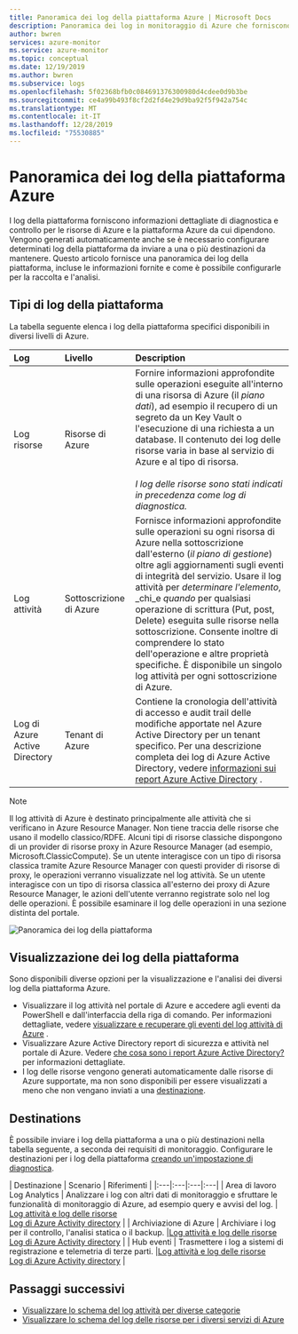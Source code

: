 ```yaml
---
title: Panoramica dei log della piattaforma Azure | Microsoft Docs
description: Panoramica dei log in monitoraggio di Azure che forniscono dati avanzati e frequenti sul funzionamento di una risorsa di Azure.
author: bwren
services: azure-monitor
ms.service: azure-monitor
ms.topic: conceptual
ms.date: 12/19/2019
ms.author: bwren
ms.subservice: logs
ms.openlocfilehash: 5f02368bfb0c084691376300980d4cdee0d9b3be
ms.sourcegitcommit: ce4a99b493f8cf2d2fd4e29d9ba92f5f942a754c
ms.translationtype: MT
ms.contentlocale: it-IT
ms.lasthandoff: 12/28/2019
ms.locfileid: "75530885"
---
```

# <a name="overview-of-azure-platform-logs"></a>Panoramica dei log della piattaforma Azure
I log della piattaforma forniscono informazioni dettagliate di diagnostica e controllo per le risorse di Azure e la piattaforma Azure da cui dipendono. Vengono generati automaticamente anche se è necessario configurare determinati log della piattaforma da inviare a una o più destinazioni da mantenere. Questo articolo fornisce una panoramica dei log della piattaforma, incluse le informazioni fornite e come è possibile configurarle per la raccolta e l'analisi.

## <a name="types-of-platform-logs"></a>Tipi di log della piattaforma
La tabella seguente elenca i log della piattaforma specifici disponibili in diversi livelli di Azure.

| Log | Livello | Description |
|:---|:---|:---|
| Log risorse | Risorse di Azure | Fornire informazioni approfondite sulle operazioni eseguite all'interno di una risorsa di Azure (il *piano dati*), ad esempio il recupero di un segreto da un Key Vault o l'esecuzione di una richiesta a un database. Il contenuto dei log delle risorse varia in base al servizio di Azure e al tipo di risorsa.<br><br>*I log delle risorse sono stati indicati in precedenza come log di diagnostica.*  |
| Log attività | Sottoscrizione di Azure | Fornisce informazioni approfondite sulle operazioni su ogni risorsa di Azure nella sottoscrizione dall'esterno (*il piano di gestione*) oltre agli aggiornamenti sugli eventi di integrità del servizio. Usare il log attività per _determinare l'elemento_, _chi_e _quando_ per qualsiasi operazione di scrittura (Put, post, Delete) eseguita sulle risorse nella sottoscrizione. Consente inoltre di comprendere lo stato dell'operazione e altre proprietà specifiche.  È disponibile un singolo log attività per ogni sottoscrizione di Azure. |
| Log di Azure Active Directory | Tenant di Azure |  Contiene la cronologia dell'attività di accesso e audit trail delle modifiche apportate nel Azure Active Directory per un tenant specifico. Per una descrizione completa dei log di Azure Active Directory, vedere [informazioni sui report Azure Active Directory](../../active-directory/reports-monitoring/overview-reports.md) .   |

> [!NOTE]
> Il log attività di Azure è destinato principalmente alle attività che si verificano in Azure Resource Manager. Non tiene traccia delle risorse che usano il modello classico/RDFE. Alcuni tipi di risorse classiche dispongono di un provider di risorse proxy in Azure Resource Manager (ad esempio, Microsoft.ClassicCompute). Se un utente interagisce con un tipo di risorsa classica tramite Azure Resource Manager con questi provider di risorse di proxy, le operazioni verranno visualizzate nel log attività. Se un utente interagisce con un tipo di risorsa classica all'esterno dei proxy di Azure Resource Manager, le azioni dell'utente verranno registrate solo nel log delle operazioni. È possibile esaminare il log delle operazioni in una sezione distinta del portale.

![Panoramica dei log della piattaforma](media/platform-logs-overview/logs-overview.png)




## <a name="viewing-platform-logs"></a>Visualizzazione dei log della piattaforma
Sono disponibili diverse opzioni per la visualizzazione e l'analisi dei diversi log della piattaforma Azure.

- Visualizzare il log attività nel portale di Azure e accedere agli eventi da PowerShell e dall'interfaccia della riga di comando. Per informazioni dettagliate, vedere [visualizzare e recuperare gli eventi del log attività di Azure](activity-log-view.md) . 
- Visualizzare Azure Active Directory report di sicurezza e attività nel portale di Azure. Vedere [che cosa sono i report Azure Active Directory?](../../active-directory/reports-monitoring/overview-reports.md)  per informazioni dettagliate.
- I log delle risorse vengono generati automaticamente dalle risorse di Azure supportate, ma non sono disponibili per essere visualizzati a meno che non vengano inviati a una [destinazione](#destinations). 

## <a name="destinations"></a>Destinations
È possibile inviare i log della piattaforma a una o più destinazioni nella tabella seguente, a seconda dei requisiti di monitoraggio. Configurare le destinazioni per i log della piattaforma [creando un'impostazione di diagnostica](diagnostic-settings.md).

| Destinazione | Scenario | Riferimenti |
|:---|:---|:---|:---|
| Area di lavoro Log Analytics | Analizzare i log con altri dati di monitoraggio e sfruttare le funzionalità di monitoraggio di Azure, ad esempio query e avvisi del log. | [Log attività e log delle risorse](resource-logs-collect-workspace.md)<br>[Log di Azure Activity directory](../../active-directory/reports-monitoring/howto-integrate-activity-logs-with-log-analytics.md) |
| Archiviazione di Azure | Archiviare i log per il controllo, l'analisi statica o il backup. |[Log attività e log delle risorse](archive-diagnostic-logs.md)<br>[Log di Azure Activity directory](../../active-directory/reports-monitoring/quickstart-azure-monitor-route-logs-to-storage-account.md) |
| Hub eventi | Trasmettere i log a sistemi di registrazione e telemetria di terze parti.  |[Log attività e log delle risorse](resource-logs-stream-event-hubs.md)<br>[Log di Azure Activity directory](../../active-directory/reports-monitoring/tutorial-azure-monitor-stream-logs-to-event-hub.md) |



## <a name="next-steps"></a>Passaggi successivi

* [Visualizzare lo schema del log attività per diverse categorie](activity-log-schema.md)
* [Visualizzare lo schema del log delle risorse per i diversi servizi di Azure](diagnostic-logs-schema.md)
